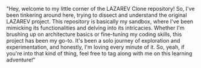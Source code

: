 "Hey, welcome to my little corner of the LAZAREV Clone repository! So, I've been tinkering around here, trying to dissect and understand the original LAZAREV project.
This repository is basically my sandbox, where I've been mimicking its functionalities and delving into its intricacies. 
Whether I'm brushing up on architecture basics or fine-tuning my coding skills, this project has been my go-to. 
It's been a solo journey of exploration and experimentation, and honestly, I'm loving every minute of it. 
So, yeah, if you're into that kind of thing, feel free to tag along with me on this learning adventure!"
